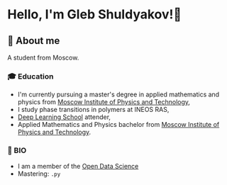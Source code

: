 # Hello, I'm Gleb Shuldyakov!👋 

## 🔎 About me

A student from Moscow. 

### 🎓 Education

- I'm currently pursuing a master's degree in applied mathematics and physics from [Moscow Institute of Physics and Technology](https://mipt.ru/english/),
- I study phase transitions in polymers at INEOS RAS,
- [Deep Learning School](https://en.dlschool.org/) attender,
- Applied Mathematics and Physics bachelor from [Moscow Institute of Physics and Technology](https://mipt.ru/english/).


### 💎 BIO

- I am a member of the [Open Data Science](https://ods.ai/) 
- Mastering: `.py`



<!--
**sirion34/sirion34** is a ✨ _special_ ✨ repository because its `README.md` (this file) appears on your GitHub profile.

Here are some ideas to get you started:
###📚 Looking for my CV? E-Mail me!
- I love sport! 💪
- 🔭 I’m currently working on ...
- 🌱 I’m currently learning ...
- 👯 I’m looking to collaborate on ...
- 🤔 I’m looking for help with ...
- 💬 Ask me about ...
- 📫 How to reach me: ...
- 😄 Pronouns: ...
- ⚡ Fun fact: ...
-->
